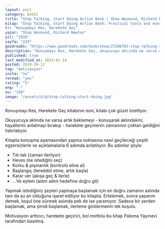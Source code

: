 ```yaml
---
layout: post  
category: book2  
title: "Stop Talking, Start Doing Action Book | Shaa Wasmund, Richard Newton (Kitap)"  
kitap: "Stop Talking, Start Doing Action Book: Practical tools and exercises to give you a kick in the pants"  
tr: "Konuşmayı Kes, Harekete Geç"  
yazar: "Shaa Wasmund, Richard Newton"  
yil: "2016"  
sayfa: "224"  
goodreads: "https://www.goodreads.com/book/show/27286703-stop-talking-start-doing-action-book"
description: "Konuşmayı Kes, Harekete Geç, okuyucuya aklında ne varsa artık beklemeyi harekete geçmenin zamanının çoktan geldiğini hatırlatıyor."
published: true
last_modified_at: 2023-01-14
posted: 2019-10-12
tag: "motivasyon"
insta: "no"
reread: "yes"
rating: "5"
eng: "-"
no: "150"
image: "/assets/old/stop-talking-start-doing.jpg"
---
```


Konuşmayı Kes, Harekete Geç kitabının ismi, kitabı çok güzel özetliyor.  
  
Okuyucuya aklında ne varsa artık beklemeyi - konuşarak aklındakini, hayallerini anlatmayı bırakıp - harekete geçmenin zamanının çoktan geldiğini hatırlatıyor.  
  
Kitapta konuşma aşamasından yapma noktasına nasıl geçileceği çeşitli egzersizlerle ve açıklamalarla 6 adımda anlatılıyor. Bu adımlar şöyle:  
  
- Tık-tak (zaman ilerliyor)  
- Heves (ne istediğini seç)  
- Korku & pişmanlık (kontrolü eline al)  
- Başlangıç (tereddüt etme, artık başla)  
- Karar ver (akışa geç & ilerle)  
- ...Ve eylem (adım adım hedefine doğru git)  
  
Yapmak istediğiniz şeyleri yapmaya başlamak için en doğru zamanın aslında tam da şu an olduğuna işaret ediliyor bu kitapta. Ertelemek, sonra yaparım demek, koşul öne sürmek aslında pek de ise yaramıyor. Sadece bir yerden başlamak, ama şimdi başlamak, ilerleme göstermenin tek koşulu.  
  
Motivasyon arttırıcı, harekete geçirici, bol mottolu bu kitap Paloma Yayınevi tarafından basılmış.  
